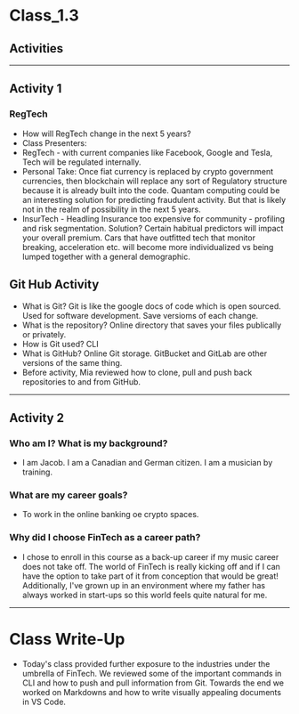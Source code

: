 # Class_1.3
## Activities
---
## Activity 1
### RegTech
* How will RegTech change in the next 5 years? 
* Class Presenters:
* RegTech - with current companies like Facebook, Google and Tesla, Tech will be regulated internally. 
* Personal Take: Once fiat currency is replaced by crypto government currencies, then blockchain will replace any sort of Regulatory structure because it is already built into the code. Quantam computing could be an interesting solution for predicting fraudulent activity. But that is likely not in the realm of possibility in the next 5 years. 
* InsurTech - Headling Insurance too expensive for community - profiling and risk segmentation. Solution? Certain habitual predictors will impact your overall premium. Cars that have outfitted tech that monitor breaking, acceleration etc. will become more individualized vs being lumped together with a general demographic.   
## Git Hub Activity
* What is Git? Git is like the google docs of code which is open sourced. Used for software development. Save versioms of each change. 
* What is the repository? Online directory that saves your files publically or privately. 
* How is Git used? CLI
* What is GitHub? Online Git storage. GitBucket and GitLab are other versions of the same thing. 
* Before activity, Mia reviewed how to clone, pull and push back repositories to and from GitHub. 
---
## Activity 2
### Who am I? What is my background?
* I am Jacob. I am a Canadian and German citizen. I am a musician by training. 
### What are my career goals?
* To work in the online banking oe crypto spaces. 
### Why did I choose FinTech as a career path?
* I chose to enroll in this course as a back-up career if my music career does not take off. The world of FinTech is really kicking off and if I can have the option to take part of it from conception that would be great! Additionally, I've grown up in an environment where my father has always worked in start-ups so this world feels quite natural for me. 
---
# Class Write-Up
* Today's class provided further exposure to the industries under the umbrella of FinTech. We reviewed some of the important commands in CLI and how to push and pull information from Git. Towards the end we worked on Markdowns and how to write visually appealing documents in VS Code. 